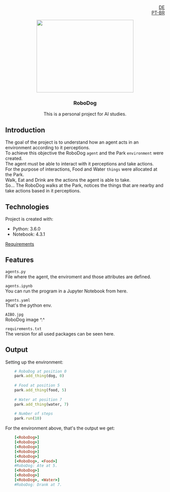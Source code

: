 <p align="right">
  <a>
    <img src="https://cdn-icons-png.flaticon.com/512/3909/3909219.png" width="14" height="14">
    <a href="https://github.com/SavioCastellar/RoboDog/blob/main/README.de.md?plain=1"> DE</a>
    <br>
    <img src="https://cdn-icons-png.flaticon.com/512/3909/3909370.png" width="14" height="14">
    <a href="https://github.com/SavioCastellar/RoboDog/blob/main/requirements.txt"> PT-BR</a>
  </a>
</p>

<p align="center">
  <a>
    <img src="https://media.istockphoto.com/vectors/isometric-set-of-techno-robot-dog-vector-id685800642?k=20&m=685800642&s=612x612&w=0&h=bkQRhsBP-vYvqepWaMDS0SaPHR2tKjgjlSk46K7iaM8=" width="306" height="229">
  </a>
</p>

<h3 align="center">RoboDog</h3>

<p align="center">
  This is a personal project for AI studies.
</p>

## Introduction
The goal of the project is to understand how an agent acts in an environment according to it perceptions.<br>
To achieve this objective the RoboDog ```agent``` and the Park ```environment``` were created.<br>
The agent must be able to interact with it perceptions and take actions.<br>
For the purpose of interactions, Food and Water ```things``` were allocated at the Park.<br>
Walk, Eat and Drink are the actions the agent is able to take.<br>
So... The RoboDog walks at the Park, notices the things that are nearby and take actions based in it perceptions.

## Technologies
Project is created with:
* Python: 3.6.0
* Notebook: 4.3.1

<a href="https://github.com/SavioCastellar/RoboDog/blob/main/requirements.txt">Requirements</a>

## Features
```agents.py```<br />
File where the agent, the enviroment and those attributes are defined.

```agents.ipynb```<br />
You can run the program in a Jupyter Notebook from here.

```agents.yaml```<br />
That's the python env.

```AIBO.jpg```<br />
RoboDog image ^.^

```requirements.txt```<br />
The version for all used packages can be seen here.

## Output
Setting up the environment:
``` Ruby
    # RoboDog at position 0
    park.add_thing(dog, 0)
    
    # Food at position 5
    park.add_thing(food, 5)
    
    # Water at position 7
    park.add_thing(water, 7)
    
    # Number of steps
    park.run(10)
```

For the environment above, that's the output we get:

``` Ruby
    [<RoboDog>]
    [<RoboDog>]
    [<RoboDog>]
    [<RoboDog>]
    [<RoboDog>]
    [<RoboDog>, <Food>]
    #RoboDog: Ate at 5.
    [<RoboDog>]
    [<RoboDog>]
    [<RoboDog>, <Water>]
    #RoboDog: Drank at 7.
```
